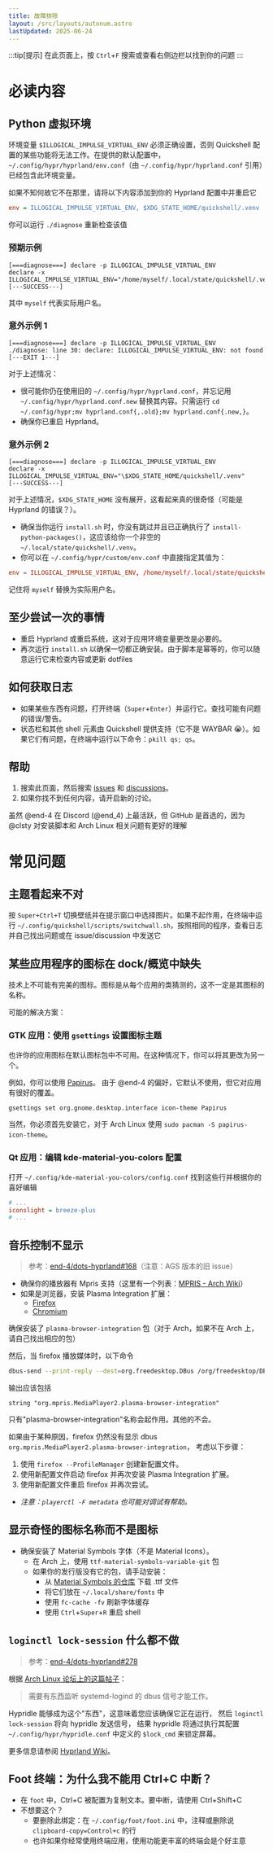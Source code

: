 ```yaml
---
title: 故障排除
layout: /src/layouts/autonum.astro
lastUpdated: 2025-06-24
---
```


:::tip[提示]
在此页面上，按 `Ctrl`+`F` 搜索或查看右侧边栏以找到你的问题
:::

# 必读内容
## Python 虚拟环境

环境变量 `$ILLOGICAL_IMPULSE_VIRTUAL_ENV` 必须正确设置，否则 Quickshell 配置的某些功能将无法工作。在提供的默认配置中，`~/.config/hypr/hyprland/env.conf`（由 `~/.config/hypr/hyprland.conf` 引用）已经包含此环境变量。

如果不知何故它不在那里，请将以下内容添加到你的 Hyprland 配置中并重启它
```ini
env = ILLOGICAL_IMPULSE_VIRTUAL_ENV, $XDG_STATE_HOME/quickshell/.venv
```

你可以运行 `./diagnose` 重新检查该值

### 预期示例
```
[===diagnose===] declare -p ILLOGICAL_IMPULSE_VIRTUAL_ENV
declare -x ILLOGICAL_IMPULSE_VIRTUAL_ENV="/home/myself/.local/state/quickshell/.venv"
[---SUCCESS---]
```
其中 `myself` 代表实际用户名。

### 意外示例 1
```
[===diagnose===] declare -p ILLOGICAL_IMPULSE_VIRTUAL_ENV
./diagnose: line 30: declare: ILLOGICAL_IMPULSE_VIRTUAL_ENV: not found
[---EXIT 1---]
```
对于上述情况：
- 很可能你仍在使用旧的 `~/.config/hypr/hyprland.conf`，并忘记用 `~/.config/hypr/hyprland.conf.new` 替换其内容。只需运行 `cd ~/.config/hypr;mv hyprland.conf{,.old};mv hyprland.conf{.new,}`。
- 确保你已重启 Hyprland。

### 意外示例 2
```
[===diagnose===] declare -p ILLOGICAL_IMPULSE_VIRTUAL_ENV
declare -x ILLOGICAL_IMPULSE_VIRTUAL_ENV="\$XDG_STATE_HOME/quickshell/.venv"
[---SUCCESS---]
```
对于上述情况，`$XDG_STATE_HOME` 没有展开，这看起来真的很奇怪（可能是 Hyprland 的错误？）。
- 确保当你运行 `install.sh` 时，你没有跳过并且已正确执行了 `install-python-packages()`，这应该给你一个非空的 `~/.local/state/quickshell/.venv`。
- 你可以在 `~/.config/hypr/custom/env.conf` 中直接指定其值为：
```conf
env = ILLOGICAL_IMPULSE_VIRTUAL_ENV, /home/myself/.local/state/quickshell/.venv
```
记住将 `myself` 替换为实际用户名。

## 至少尝试一次的事情
- 重启 Hyprland 或重启系统，这对于应用环境变量更改是必要的。
- 再次运行 `install.sh` 以确保一切都正确安装。由于脚本是幂等的，你可以随意运行它来检查内容或更新 dotfiles

## 如何获取日志
- 如果某些东西有问题，打开终端（`Super`+`Enter`）并运行它。查找可能有问题的错误/警告。
- 状态栏和其他 shell 元素由 Quickshell 提供支持（它不是 WAYBAR 😭）。如果它们有问题，在终端中运行以下命令：`pkill qs; qs`。

## 帮助

1. 搜索此页面，然后搜索 [issues](https://github.com/end-4/dots-hyprland/issues) 和 [discussions](https://github.com/end-4/dots-hyprland/discussions)。
2. 如果你找不到任何内容，请开启新的讨论。

虽然 @end-4 在 Discord (@end_4) 上最活跃，但 GitHub 是首选的，因为 @clsty 对安装脚本和 Arch Linux 相关问题有更好的理解

# 常见问题
## 主题看起来不对

按 `Super+Ctrl+T` 切换壁纸并在提示窗口中选择图片。如果不起作用，在终端中运行 `~/.config/quickshell/scripts/switchwall.sh`，按照相同的程序，查看日志并自己找出问题或在 issue/discussion 中发送它

## 某些应用程序的图标在 dock/概览中缺失

技术上不可能有完美的图标。图标是从每个应用的类猜测的，这不一定是其图标的名称。

可能的解决方案：
### GTK 应用：使用 `gsettings` 设置图标主题

也许你的应用图标在默认图标包中不可用。在这种情况下，你可以将其更改为另一个。

例如，你可以使用 [Papirus](https://github.com/PapirusDevelopmentTeam/papirus-icon-theme)。
由于 @end-4 的偏好，它默认不使用，但它对应用有很好的覆盖。

```sh
gsettings set org.gnome.desktop.interface icon-theme Papirus
```

当然，你必须首先安装它，对于 Arch Linux 使用 `sudo pacman -S papirus-icon-theme`。

### Qt 应用：编辑 kde-material-you-colors 配置

打开 `~/.config/kde-material-you-colors/config.conf`
找到这些行并根据你的喜好编辑
```ini
# ...
iconslight = breeze-plus
# ...
```

## 音乐控制不显示

> 参考：[end-4/dots-hyprland#168](https://github.com/end-4/dots-hyprland/issues/168)（注意：AGS 版本的旧 issue）

- 确保你的播放器有 Mpris 支持（这里有一个列表：[MPRIS - Arch Wiki](https://wiki.archlinux.org/title/MPRIS)）
- 如果是浏览器，安装 Plasma Integration 扩展：
  - [Firefox](https://addons.mozilla.org/en-US/firefox/addon/plasma-integration/)
  - [Chromium](https://chrome.google.com/webstore/detail/plasma-integration/cimiefiiaegbelhefglklhhakcgmhkai)

确保安装了 `plasma-browser-integration` 包（对于 Arch，如果不在 Arch 上，请自己找出相应的包）

然后，当 firefox 播放媒体时，以下命令
```bash
dbus-send --print-reply --dest=org.freedesktop.DBus /org/freedesktop/DBus org.freedesktop.DBus.ListNames|grep mpris
```
输出应该包括
```plain
string "org.mpris.MediaPlayer2.plasma-browser-integration"
```
只有"plasma-browser-integration"名称会起作用。其他的不会。

如果由于某种原因，firefox 仍然没有显示 dbus `org.mpris.MediaPlayer2.plasma-browser-integration`，
考虑以下步骤：
1. 使用 `firefox --ProfileManager` 创建新配置文件。
2. 使用新配置文件启动 firefox 并再次安装 Plasma Integration 扩展。
3. 使用新配置文件重启 firefox 并再次尝试。
- _注意：`playerctl -F metadata` 也可能对调试有帮助。_

## 显示奇怪的图标名称而不是图标
- 确保安装了 Material Symbols 字体（不是 Material Icons）。
  - 在 Arch 上，使用 `ttf-material-symbols-variable-git` 包
  - 如果你的发行版没有它的包，请手动安装：
    - 从 [Material Symbols 的仓库](https://github.com/google/material-design-icons/tree/master/variablefont) 下载 .ttf 文件
    - 将它们放在 `~/.local/share/fonts` 中
    - 使用 `fc-cache -fv` 刷新字体缓存
    - 使用 `Ctrl`+`Super`+`R` 重启 shell

## `loginctl lock-session` 什么都不做
> 参考：[end-4/dots-hyprland#278](https://github.com/end-4/dots-hyprland/issues/278)

根据 [Arch Linux 论坛上的这篇帖子](https://bbs.archlinux.org/viewtopic.php?pid=1311990#p1311990)：
> 需要有东西监听 systemd-logind 的 dbus 信号才能工作。

Hypridle 能够成为这个"东西"，这意味着您应该确保它正在运行，
然后 `loginctl lock-session` 将向 hypridle 发送信号，
结果 hypridle 将通过执行其配置 `~/.config/hypr/hypridle.conf` 中定义的 `$lock_cmd` 来锁定屏幕。

更多信息请参阅 [Hyprland Wiki](https://wiki.hyprland.org/Hypr-Ecosystem/hypridle/#configuration)。

## Foot 终端：为什么我不能用 Ctrl+C 中断？
- 在 `foot` 中，Ctrl+C 被配置为复制文本。要中断，请使用 Ctrl+Shift+C
- 不想要这个？
  - 要删除此绑定：在 `~/.config/foot/foot.ini` 中，注释或删除说 `clipboard-copy=Control+c` 的行
  - 也许如果你经常使用终端应用，使用功能更丰富的终端会是个好主意